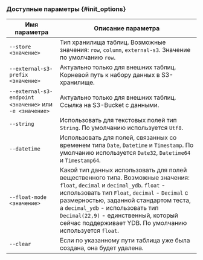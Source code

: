 ### Доступные параметры {#init_options}
Имя параметра | Описание параметра
---|---
`--store <значение>` | Тип хранилища таблиц. Возможные значения: `row`, `column`, `external-s3`. Значение по умолчанию `row`.
`--external-s3-prefix <значение>` | Актуально только для внешних таблиц. Корневой путь к набору данных в S3-хранилище.
`--external-s3-endpoint <значение>` или `-e <значение>` | Актуально только для внешних таблиц. Ссылка на S3-Bucket с данными.
`--string` | Использовать для текстовых полей тип `String`. По умолчанию используется `Utf8`.
`--datetime` | Использовать для полей, связанных со временем типа `Date`, `Datetime` и `Timestamp`. По умолчанию используется `Date32`, `Datetime64` и `Timestamp64`.
`--float-mode <значение>` | Какой тип данных использовать для полей вещественного типа. Возможные значения: `float`, `decimal` и `decimal_ydb`. `float` - использовать тип `Float`, `decimal` - `Decimal` с размерностью, заданной стандартом теста, а `decimal_ydb` - использовать тип `Decimal(22,9)` - единственный, который сейчас поддерживает YDB. По умолчанию используется `float`.
`--clear` | Если по указанному пути таблица уже была создана, она будет удалена.